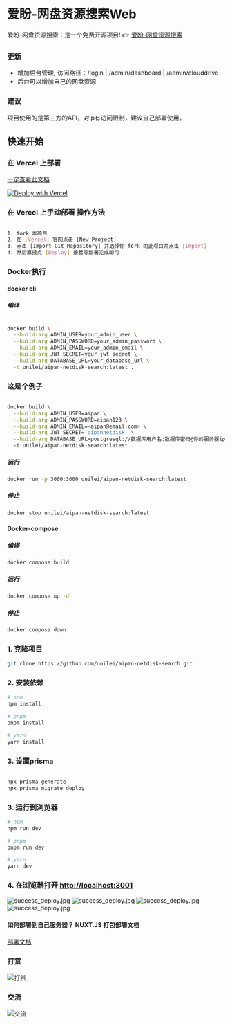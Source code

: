 # 爱盼-网盘资源搜索Web
爱盼-网盘资源搜索：是一个免费开源项目!
👉 [爱盼-网盘资源搜索](https://so.aicompasspro.com)

### 更新
- 增加后台管理, 访问路径：/login | /admin/dashboard | /admin/clouddrive
- 后台可以增加自己的网盘资源

### 建议
项目使用的是第三方的API，对ip有访问限制，建议自己部署使用。

## 快速开始

### 在 Vercel 上部署

[一定查看此文档](/README_VERCEL.md)

[![Deploy with Vercel](https://vercel.com/button)](https://vercel.com/new/clone?repository-url=https://github.com/unilei/aipan-netdisk-search.git&project-name=aipan-netdisk-search&repository-name=aipan-netdisk-search)

### 在 Vercel 上手动部署 操作方法

```bash

1. fork 本项目
2. 在 [Vercel] 官网点击 [New Project]
3. 点击 [Import Git Repository] 并选择你 fork 的此项目并点击 [import]
4. 然后直接点 [Deploy] 接着等部署完成即可

```

### Docker执行

#### docker cli

##### 编译

```bash

docker build \
  --build-arg ADMIN_USER=your_admin_user \
  --build-arg ADMIN_PASSWORD=your_admin_password \
  --build-arg ADMIN_EMAIL=your_admin_email \
  --build-arg JWT_SECRET=your_jwt_secret \
  --build-arg DATABASE_URL=your_database_url \
  -t unilei/aipan-netdisk-search:latest .
```

### 这是个例子

``` bash

docker build \
  --build-arg ADMIN_USER=aipan \
  --build-arg ADMIN_PASSWORD=aipan123 \
  --build-arg ADMIN_EMAIL=<aipan@email.com> \
  --build-arg JWT_SECRET='aipannetdisk' \
  --build-arg DATABASE_URL=postgresql://数据库用户名:数据库密码@你的服务器ip:5432/数据库名字?schema=你创建的schema&pgbouncer=true&connect_timeout=15 \
  -t unilei/aipan-netdisk-search:latest .

```

##### 运行

```bash
docker run -p 3000:3000 unilei/aipan-netdisk-search:latest
```
##### 停止

```bash
docker stop unilei/aipan-netdisk-search:latest
```

#### Docker-compose

##### 编译

```bash
docker compose build
```
##### 运行

```bash
docker compose up -d
```

##### 停止

```bash
docker compose down
```

### 1. 克隆项目

```bash
git clone https://github.com/unilei/aipan-netdisk-search.git
```

### 2. 安装依赖
```bash
# npm
npm install

# pnpm
pnpm install

# yarn
yarn install
```

### 3. 设置prisma

```bash

npx prisma generate
npx prisma migrate deploy

```
### 3. 运行到浏览器

```bash
# npm
npm run dev

# pnpm
pnpm run dev

# yarn
yarn dev
```

### 4. 在浏览器打开 [http://localhost:3001](http://localhost:3001)
![success_deploy.jpg](/assets/readme/screen-1.png)
![success_deploy.jpg](/assets/readme/screen-2.png)
![success_deploy.jpg](/assets/readme/screen-3.png)
![success_deploy.jpg](/assets/readme/screen-4.png)

#### 如何部署到自己服务器？ NUXT.JS 打包部署文档
[部署文档](https://nuxt.com/docs/getting-started/deployment)

### 打赏

![打赏](/assets/donation/wechat_pay.jpg)

### 交流

![交流](/assets/readme/wechat.jpg)
